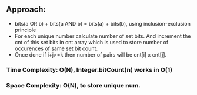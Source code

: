## Approach:
* bits(a OR b) + bits(a AND b) = bits(a) + bits(b), using inclusion-exclusion principle
* For each unique number calculate number of set bits. And increment the cnt of this set bits in cnt array which is used to store number of occurences of same set bit count.
* Once done if i+j>=k then number of pairs will be cnt[i] x cnt[j].
​
### Time Complexity: O(N), Integer.bitCount(n) works in O(1)
### Space Complexity: O(N), to store unique num.